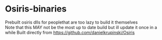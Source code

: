 # Osiris-binaries
 Prebuilt osiris dlls for peoplethat are too lazy to build it themselves  
 Note that this MAY not be the most up to date build but ill update it once in a while 
 Built directly from https://github.com/danielkrupinski/Osiris